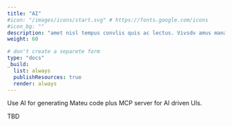 ```yaml
---
title: "AI"
#icon: "/images/icons/start.svg" # https://fonts.google.com/icons
#icon_bg: ""
description: "amet nisl tempus convlis quis ac lectus. Vivsdv amus mana justo, lacinia eget"
weight: 60

# don't create a separete form
type: "docs"
_build:
  list: always
  publishResources: true
  render: always
---
```


Use AI for generating Mateu code plus MCP server for AI driven UIs. 

TBD
